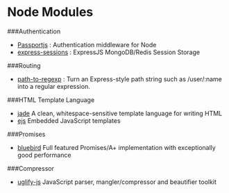 # Node Modules
###Authentication
+ [Passportjs](http://passportjs.org/) :  Authentication middleware for Node
+ [express-sessions](https://www.npmjs.com/package/express-sessions) : ExpressJS MongoDB/Redis Session Storage

###Routing
+ [path-to-regexp](https://www.npmjs.com/package/path-to-regexp) :  Turn an Express-style path string such as /user/:name into a regular expression.

###HTML Template Language
+ [jade](https://www.npmjs.com/package/jade) A clean, whitespace-sensitive template language for writing HTML
+ [ejs](https://www.npmjs.com/package/ejs) Embedded JavaScript templates

###Promises
+ [bluebird](https://www.npmjs.com/package/bluebird) Full featured Promises/A+ implementation with exceptionally good performance

###Compressor
+ [uglify-js](https://www.npmjs.com/package/uglify-js) JavaScript parser, mangler/compressor and beautifier toolkit

